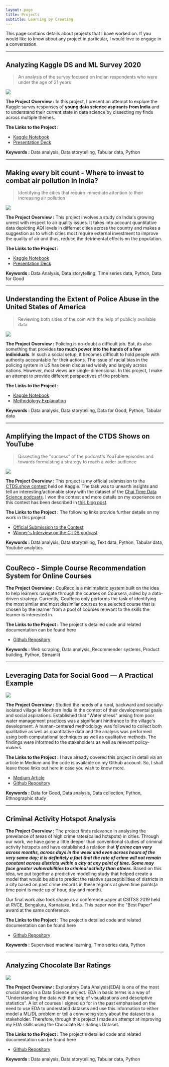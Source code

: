 ```yaml
---
layout: page
title: Projects
subtitle: Learning by Creating
---
```


This page contains details about projects that I have worked on. If you would like to know about any project in particular, I would love to engage in a conversation.

---

## Analyzing Kaggle DS and ML Survey 2020

> An analysis of the survey focused on Indian respondents who were under the age of 21 years

![](img/project_graphics/kag_survey_2020.png)

**The Project Overview :** 
In this project, I present an attempt to explore the Kaggle survey responses of **young data science aspirants from India** and to understand their current state in data science by dissecting my finds across multiple themes.

**The Links to the Project :** 

- [Kaggle Notebook](https://www.kaggle.com/thedatabeast/the-rise-of-data-science-interest-in-india)
- [Presentation Deck](https://www.canva.com/design/DAEQe2bfn-8/view?utm_content=DAEQe2bfn-8&utm_campaign=designshare&utm_medium=link&utm_source=publishsharelink)

**Keywords :** Data analysis, Data storytelling, Tabular data, Python

---

## Making every bit count - Where to invest to combat air pollution in India?

> Identifying the cities that require immediate attention to their increasing air pollution

<img src="img/project_graphics/aqi.png">

**The Project Overview :** 
This project involves a study on India's growing unrest with respect to air quality issues. It takes into account quantitative data depicting AQI levels in differnet cities across the country and makes a suggestion as to which cities most require external investment to improve the quality of air and thus, reduce the detrimental effects on the population.

**The Links to the Project :** 
- [Kaggle Notebook](https://www.kaggle.com/thedatabeast/where-to-invest-to-combat-air-pollution-in-india)
- [Presentation Deck](https://www.canva.com/design/DAEHX8BoyPA/view?utm_content=DAEHX8BoyPA&utm_campaign=designshare&utm_medium=link&utm_source=publishsharelink)

**Keywords :** Data Analysis, Data storytelling, Time series data, Python, Data for Good

---

## Understanding the Extent of Police Abuse in the United States of America
> Reviewing both sides of the coin with the help of publicly available data

![](img/project_graphics/cop_violence.png)

**The Project Overview :**
Policing is no-doubt a difficult job. But, its also something that provides **too much power into the hands of a few individuals**. In such a social setup, it becomes difficult to hold people with authority accountable for their actions. The issue of racial bias in the policing system in US has been discussed widely and largely across nations. However, most views are single-dimensional. In this project, I make an attempt to provide different perspectives of the problem.   

**The Links to the Project :** 
- [Kaggle Notebook](https://www.kaggle.com/thedatabeast/understanding-the-extent-of-police-abuse-in-the-us)
- [Methodology Explanation](https://ry05.github.io/2020-08-30-us-police-abuse/)

**Keywords :**  Data analysis, Data storytelling, Data for Good, Python, Tabular data

---

## Amplifying the Impact of the CTDS Shows on YouTube
> Dissecting the "success" of the podcast's YouTube episodes and towards formulating a strategy to reach a wider audience

![](img/project_graphics/ctds.png)

**The Project Overview :**
This project is my official submission to the [CTDS.show contest](https://www.kaggle.com/rohanrao/chai-time-data-science/discussion/156137) held on Kaggle. The task was to unearth insights and tell an interesting/actionable story with the dataset of the [Chai Time Data Science podcasts](https://chaitimedatascience.com/). I won the contest and more details on my experience on this contest has been described in [this blog post](https://ry05.github.io/2020-07-25-making-perfect-chai/).  

**The Links to the Project :** 
The following links provide further details on my work in this project.  

- [Official Submission to the Contest](https://www.kaggle.com/thedatabeast/making-perfect-chai-and-other-tales)
- [Winner's Interview on the CTDS podcast](https://www.youtube.com/watch?v=6RrZyQoG1lY)

**Keywords :**  Data analysis, Data storytelling, Text data, Python, Tabular data, Youtube analytics

---

## CouReco - Simple Course Recommendation System for Online Courses

**The Project Overview :**
CouReco is a minimalistic system built on the idea to help learners navigate through the courses on Coursera, aided by a data-driven strategy. Currently, CouReco only performs the task of identifying the most similar and most dissimilar courses to a selected course that is chosen by the learner from a pool of courses relevant to the skills the learner is interested in.

**The Links to the Project :**
The project's detailed code and related documentation can be found here

- [Github Repository](https://github.com/ry05/couReco)

**Keywords :**  Web scraping, Data analysis, Recommender systems, Product building, Python, Streamlit

---

## Leveraging Data for Social Good — A Practical Example

![](img/project_graphics/lila.png)

**The Project Overview :**
Studied the needs of a rural, backward and socially-isolated village in Northern India in the context of their developmental goals and social aspirations. Established that "Water stress" arising from poor water management practices was a significant hindrance to the village's development. A human-centered methodology was followed to collect both qualitative as well as quantitative data and the analysis was performed using both computational techniques as well as qualitative methods. The findings were informed to the stakeholders as well as relevant policy-makers.

**The Links to the Project :**
I have already covered this project in detail via an article in Medium and the code is available on my Github account. So, I shall leave those links out here in case you wish to know more.

- [Medium Article](http://bit.ly/village-data-analysis)
- [Github Repository](https://github.com/ry05/Live-in-Labs-Analysis)

**Keywords :**  Data for Good, Data analysis, Data collection, Python, Ethnographic study

---

## Criminal Activity Hotspot Analysis

**The Project Overview :**
The project finds relevance in analysing the prevelance of areas of high crime rates(called hotspots) in cities. Through our work, we have gone a little deeper than conventional studies of criminal activity hotspots and have established a relation that ***If crime can vary across months, across days in the week and even across hours of the very same day; it is definitely a fact that the rate of crime will not remain constant across districts within a city at any point of time. Some may face greater vulnerabilities to criminal activity than others.*** Based on this idea, we put together a predictive modelling study that helped create a model that would be able to predict the relative susceptibilities of districts in a city based on past crime records in these regions at given time points(a time point is made up of hour, day and month).  

Our final work also took shape as a conference paper at CSITSS 2019 held at RVCE, Bengaluru, Karnataka, India. This paper won the "Best Paper" award at the same conference.

**The Links to the Project :**
The project's detailed code and related documentation can be found here

- [Github Repository](https://github.com/ry05/Criminal-Activity-Hotspots)

**Keywords :** Supervised machine learning, Time series data, Python

---

## Analyzing Chocolate Bar Ratings

![](img/project_graphics/choconalysis.png)

**The Project Overview :**
Exploratory Data Analysis(EDA) is one of the most crucial steps in a Data Science project. EDA in basic terms is a way of "Understanding the data with the help of visualizations and descriptive statistics". A lot of courses I signed up for in the past emphasised on the need to use EDA to understand datasets and use this information to either model a ML/DL problem or tell a convincing story about the dataset to a stakeholder.
Therefore, through this project I made an attempt at improving my EDA skills using the Chocolate Bar Ratings Dataset.

**The Links to the Project :**
The project's detailed code and related documentation can be found here

- [Github Repository](https://github.com/ry05/Chocolate-Bar-Analysis)

**Keywords :** Data analysis, Data storytelling, Tabular data, Python

